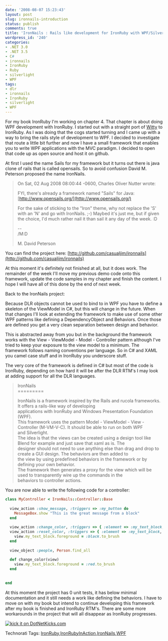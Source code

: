 ```yaml
---
date: '2008-08-07 15:23:43'
layout: post
slug: ironnails-introduction
status: publish
comments: true
title: 'IronNails : Rails like development for IronRuby with WPF/Silverlight'
wordpress_id: '240'
categories:
- .NET 3.0
- .NET 3.5
- C#
- ironnails
- IronRuby
- Ruby
- silverlight
- WPF
tags:
- dlr
- ironnails
- IronRuby
- silverlight
- WPF
---
```


For my book IronRuby I'm working on chapter 4. That chapter is about doing WPF development with IronRuby. I started out with a straight port of [Witty](http://code.google.com/p/wittytwitter) to IronRuby. As I was doing that the cogs started turning and I came up with a way to bring the rails style of development to WPF. I decided to investigate that route a little bit further and now I have a small framework that enables you to write WPF applications with the MVC paradigm. I decided to open that code up as open source and host it on github.

 

At first I used the name Sails for my framework but it turns out there is java clone of rails that is called opensails. So to avoid confusion David M. Peterson proposed the name IronNails.

 

>   
> 
> On Sat, 02 Aug 2008 08:00:44 -0600, Charles Oliver Nutter wrote: 
> 
>    
> 
> FYI, there's already a framework named "Sails" for Java:        
[http://www.opensails.org/](http://www.opensails.org/)
> 
>    
> 
> For the sake of sticking to the "Iron" theme, why not replace the 'S' with an 'N' and go with IronNails. ;-) Maybed it's just me, but if given the choice, I'd much rather nail it than sail it any day of the week. :D 
> 
>    
> 
> --        
/M:D 
> 
>    
> 
> M. David Peterson

 

You can find the project here: [http://github.com/casualjim/ironnails](http://github.com/casualjim/ironnails)

 

At this moment it's definitely not finished at all, but it does work. The remainder of the week I'll move my previous demo code onto this framework, update the code samples in my chapter and finish the content. I hope I will have all of this done by the end of next week.

 

Back to the IronNails project:

 

Because DLR objects cannot be used to bind to in WPF you have to define a skeleton of the ViewModel in C#, but this will change in the future. When that changes I'll look at extending the framework to make use of some other WPF patterns like defining a DependencyObject and Behaviors. Once those are defined you get a very clean separation between design and behavior.

 

This is abstracted away from you but in the background the framework works with the View - ViewModel - Model - Controller pattern although I've tried to keep your exposure to the view model to a minimum. The framework follows naming conventions per language. So in C# and XAML you camel case stuff and in IronRuby you underscore stuff.

 

The very core of the framework is defined in C# but most of the code is IronRuby, depending on how hard it will be after the DLR RTM's I may look at adding support for all the DLR languages.

 

>   
> 
> IronNails        
========= 
> 
>    
> 
> IronNails is a framework inspired by the Rails and rucola frameworks. It offers a rails-like way of developing        
applications with IronRuby and Windows Presentation Foundation (WPF).         
This framework uses the pattern Model - ViewModel - View - Controller (M-VM-V-C). It should be able to run on both WPF         
and Silverlight.         
The idea is that the views can be created using a design tool like Blend for example and just save that xaml as is. The         
designer should not need to use anything else than drag and drop to create a GUI design. The behaviors are then added to         
the view by using predefined behaviors in the framework or by defining your own behavior.         
The framework then generates a proxy for the view which will be used to transparently wire up the commands in the         
behaviors to controller actions. 

 

You are now able to write the following code for a controller: 

 
``` ruby    
class MyController < IronNails::Controller::Base
  
  view_action :show_message, :triggers => :my_button do
    MessageBox.show "This is the great message from a block"
  end
  
  view_action :change_color, :triggers => { :element => :my_text_block, :event => :mouse_enter }
  view_action :reset_color, :triggers => { :element => :my_text_block, :event => :mouse_leave } do |view|
    view.my_text_block.foreground = :black.to_brush
  end
  
  view_object :people, Person.find_all
    
  def change_color(view)
    view.my_text_block.foreground = :red.to_brush
  end
  
  
end
```

At this moment the project has 0 unit tests, it has below minimal documentation and it still needs a work like defining the behaviors. I have to move on with my book but intend to continue developing this framework after my book is finished and IronRuby RTM's. There are some more workarounds in the project that will all disappear as IronRuby progresses.

[![kick it on DotNetKicks.com](http://www.dotnetkicks.com/Services/Images/KickItImageGenerator.ashx?url=http%3a%2f%2fflanders.co.nz%2f2008%2f08%2f07%2fironnails-introduction%2f)](http://www.dotnetkicks.com/kick/?url=http%3a%2f%2fflanders.co.nz%2f2008%2f08%2f07%2fironnails-introduction%2f)

Technorati Tags: [IronRuby](http://technorati.com/tags/IronRuby),[IronRubyInAction](http://technorati.com/tags/IronRubyInAction),[IronNails](http://technorati.com/tags/IronNails),[WPF](http://technorati.com/tags/WPF)

